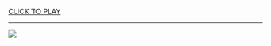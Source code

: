
<a href="https://premium76.site?title=unblock_games_66_ez&ref=13M">CLICK TO PLAY</a></h3>
<hr>

<a href="https://premium76.site?title=unblock_games_66_ez&ref=13M"><img src="https://clearcache.store/games.png"></a>


